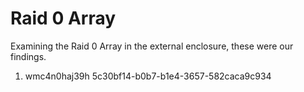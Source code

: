 # Raid 0 Array

Examining the Raid 0 Array in the external enclosure, these were our findings.

1. wmc4n0haj39h
   5c30bf14-b0b7-b1e4-3657-582caca9c934
